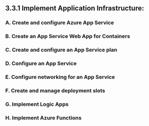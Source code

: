 ## 3.3.1 Implement Application Infrastructure: 

### A. Create and configure Azure App Service


### B. Create an App Service Web App for Containers


### C. Create and configure an App Service plan


### D. Configure an App Service


### E. Configure networking for an App Service


### F. Create and manage deployment slots


### G. Implement Logic Apps


### H. Implement Azure Functions

